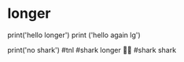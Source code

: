 # longer
print('hello longer')
print ('hello again lg')

print('no shark')
#tnl
#shark longer
🦈🐉
#shark shark
